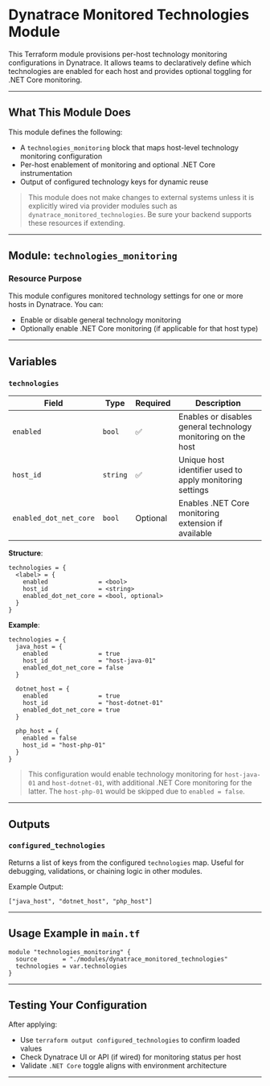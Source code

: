 
#  Dynatrace Monitored Technologies Module

This Terraform module provisions per-host technology monitoring configurations in Dynatrace. It allows teams to declaratively define which technologies are enabled for each host and provides optional toggling for .NET Core monitoring.

---

##  What This Module Does

This module defines the following:
- A `technologies_monitoring` block that maps host-level technology monitoring configuration
- Per-host enablement of monitoring and optional .NET Core instrumentation
- Output of configured technology keys for dynamic reuse

> This module does not make changes to external systems unless it is explicitly wired via provider modules such as `dynatrace_monitored_technologies`. Be sure your backend supports these resources if extending.

---

##  Module: `technologies_monitoring`

###  Resource Purpose

This module configures monitored technology settings for one or more hosts in Dynatrace. You can:
- Enable or disable general technology monitoring
- Optionally enable .NET Core monitoring (if applicable for that host type)

---

##  Variables

### `technologies`

| Field                | Type       | Required | Description |
|----------------------|------------|----------|-------------|
| `enabled`            | `bool`     | ✅       | Enables or disables general technology monitoring on the host |
| `host_id`            | `string`   | ✅       | Unique host identifier used to apply monitoring settings |
| `enabled_dot_net_core` | `bool`   | Optional | Enables .NET Core monitoring extension if available |

 **Structure**:
```hcl
technologies = {
  <label> = {
    enabled              = <bool>
    host_id              = <string>
    enabled_dot_net_core = <bool, optional>
  }
}
```

 **Example**:
```hcl
technologies = {
  java_host = {
    enabled              = true
    host_id              = "host-java-01"
    enabled_dot_net_core = false
  }

  dotnet_host = {
    enabled              = true
    host_id              = "host-dotnet-01"
    enabled_dot_net_core = true
  }

  php_host = {
    enabled = false
    host_id = "host-php-01"
  }
}
```

>  This configuration would enable technology monitoring for `host-java-01` and `host-dotnet-01`, with additional .NET Core monitoring for the latter. The `host-php-01` would be skipped due to `enabled = false`.

---

##  Outputs

### `configured_technologies`

Returns a list of keys from the configured `technologies` map. Useful for debugging, validations, or chaining logic in other modules.

 Example Output:
```hcl
["java_host", "dotnet_host", "php_host"]
```

---


##  Usage Example in `main.tf`

```hcl
module "technologies_monitoring" {
  source       = "./modules/dynatrace_monitored_technologies"
  technologies = var.technologies
}
```


---

##  Testing Your Configuration

After applying:
- Use `terraform output configured_technologies` to confirm loaded values
- Check Dynatrace UI or API (if wired) for monitoring status per host
- Validate `.NET Core` toggle aligns with environment architecture

---
